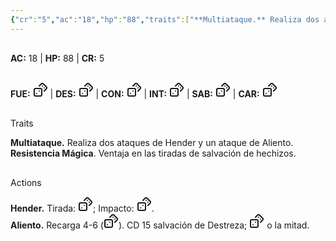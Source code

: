 ```yaml
---
{"cr":"5","ac":"18","hp":"88","traits":["**Multiataque.** Realiza dos ataques de Hender y un ataque de Aliento.","**Resistencia Mágica**. Ventaja en las tiradas de salvación de hechizos."],"actions":["**Hender.** Tirada: `dice: d20+5`; Impacto: `dice: 1d8+3`.","**Aliento.** Recarga 4-6 (`dice: d6`). CD 15 salvación de Destreza; `dice: 5d6` o la mitad."],"fue":"3","des":"3","con":"3","int":"-2","sab":"1","car":"-1","type":"Statblocks","dg-publish-dm":true,"permalink":"/statblocks/bestia-nicteana/","dgPassFrontmatter":true}
---
```


<p><span><div data-callout-metadata="" data-callout-fold="" data-callout="info" class="callout node-insert-event"><div class="callout-title" dir="auto"><div class="callout-icon"><svg width="16" height="16"></svg></div><div class="callout-title-inner"><strong>AC:</strong> 18 | <strong>HP:</strong> 88 | <strong>CR:</strong> 5</div></div></div></span></p><p><span><div data-callout-metadata="" data-callout-fold="" data-callout="example" class="callout node-insert-event"><div class="callout-title" dir="auto"><div class="callout-icon"><svg width="16" height="16"></svg></div><div class="callout-title-inner"><strong>FUE:</strong> <span class="dice-roller" aria-label-position="top" data-dice="d20+3" aria-label="d20+3
empty"><span class="dice-roller-result"></span><span class="dice-roller-button"><svg xmlns="http://www.w3.org/2000/svg" width="24" height="24" viewBox="0 0 24 24" fill="none" stroke="currentColor" stroke-width="2" stroke-linecap="round" stroke-linejoin="round" class="svg-icon lucide-dices"><rect x="2" y="10" width="12" height="12" rx="2" ry="2"></rect><path d="m17.92 14 3.5-3.5a2.24 2.24 0 0 0 0-3l-5-4.92a2.24 2.24 0 0 0-3 0L10 6"></path><path d="M6 18h.01"></path><path d="M10 14h.01"></path><path d="M15 6h.01"></path><path d="M18 9h.01"></path></svg></span></span> | <strong>DES:</strong> <span class="dice-roller" aria-label-position="top" data-dice="d20+3" aria-label="d20+3
empty"><span class="dice-roller-result"></span><span class="dice-roller-button"><svg xmlns="http://www.w3.org/2000/svg" width="24" height="24" viewBox="0 0 24 24" fill="none" stroke="currentColor" stroke-width="2" stroke-linecap="round" stroke-linejoin="round" class="svg-icon lucide-dices"><rect x="2" y="10" width="12" height="12" rx="2" ry="2"></rect><path d="m17.92 14 3.5-3.5a2.24 2.24 0 0 0 0-3l-5-4.92a2.24 2.24 0 0 0-3 0L10 6"></path><path d="M6 18h.01"></path><path d="M10 14h.01"></path><path d="M15 6h.01"></path><path d="M18 9h.01"></path></svg></span></span> | <strong>CON:</strong> <span class="dice-roller" aria-label-position="top" data-dice="d20+3" aria-label="d20+3
empty"><span class="dice-roller-result"></span><span class="dice-roller-button"><svg xmlns="http://www.w3.org/2000/svg" width="24" height="24" viewBox="0 0 24 24" fill="none" stroke="currentColor" stroke-width="2" stroke-linecap="round" stroke-linejoin="round" class="svg-icon lucide-dices"><rect x="2" y="10" width="12" height="12" rx="2" ry="2"></rect><path d="m17.92 14 3.5-3.5a2.24 2.24 0 0 0 0-3l-5-4.92a2.24 2.24 0 0 0-3 0L10 6"></path><path d="M6 18h.01"></path><path d="M10 14h.01"></path><path d="M15 6h.01"></path><path d="M18 9h.01"></path></svg></span></span> | <strong>INT:</strong> <span class="dice-roller" aria-label-position="top" data-dice="d20+-2" aria-label="d20+-2
empty"><span class="dice-roller-result"></span><span class="dice-roller-button"><svg xmlns="http://www.w3.org/2000/svg" width="24" height="24" viewBox="0 0 24 24" fill="none" stroke="currentColor" stroke-width="2" stroke-linecap="round" stroke-linejoin="round" class="svg-icon lucide-dices"><rect x="2" y="10" width="12" height="12" rx="2" ry="2"></rect><path d="m17.92 14 3.5-3.5a2.24 2.24 0 0 0 0-3l-5-4.92a2.24 2.24 0 0 0-3 0L10 6"></path><path d="M6 18h.01"></path><path d="M10 14h.01"></path><path d="M15 6h.01"></path><path d="M18 9h.01"></path></svg></span></span> | <strong>SAB:</strong> <span class="dice-roller" aria-label-position="top" data-dice="d20+1" aria-label="d20+1
empty"><span class="dice-roller-result"></span><span class="dice-roller-button"><svg xmlns="http://www.w3.org/2000/svg" width="24" height="24" viewBox="0 0 24 24" fill="none" stroke="currentColor" stroke-width="2" stroke-linecap="round" stroke-linejoin="round" class="svg-icon lucide-dices"><rect x="2" y="10" width="12" height="12" rx="2" ry="2"></rect><path d="m17.92 14 3.5-3.5a2.24 2.24 0 0 0 0-3l-5-4.92a2.24 2.24 0 0 0-3 0L10 6"></path><path d="M6 18h.01"></path><path d="M10 14h.01"></path><path d="M15 6h.01"></path><path d="M18 9h.01"></path></svg></span></span> | <strong>CAR:</strong> <span class="dice-roller" aria-label-position="top" data-dice="d20+-1" aria-label="d20+-1
empty"><span class="dice-roller-result"></span><span class="dice-roller-button"><svg xmlns="http://www.w3.org/2000/svg" width="24" height="24" viewBox="0 0 24 24" fill="none" stroke="currentColor" stroke-width="2" stroke-linecap="round" stroke-linejoin="round" class="svg-icon lucide-dices"><rect x="2" y="10" width="12" height="12" rx="2" ry="2"></rect><path d="m17.92 14 3.5-3.5a2.24 2.24 0 0 0 0-3l-5-4.92a2.24 2.24 0 0 0-3 0L10 6"></path><path d="M6 18h.01"></path><path d="M10 14h.01"></path><path d="M15 6h.01"></path><path d="M18 9h.01"></path></svg></span></span></div></div></div></span></p><p><span><div data-callout-metadata="" data-callout-fold="" data-callout="hint" class="callout node-insert-event"><div class="callout-title" dir="auto"><div class="callout-icon"><svg width="16" height="16"></svg></div><div class="callout-title-inner">Traits</div></div><div class="callout-content">
<p dir="auto"><strong>Multiataque.</strong> Realiza dos ataques de Hender y un ataque de Aliento.<br>
<strong>Resistencia Mágica</strong>. Ventaja en las tiradas de salvación de hechizos.</p>
</div></div></span></p><p><span><div data-callout-metadata="" data-callout-fold="" data-callout="danger" class="callout node-insert-event"><div class="callout-title" dir="auto"><div class="callout-icon"><svg width="16" height="16"></svg></div><div class="callout-title-inner">Actions</div></div><div class="callout-content">
<p dir="auto"><strong>Hender.</strong> Tirada: <span class="dice-roller" aria-label-position="top" data-dice="d20+5" aria-label="d20+5
empty"><span class="dice-roller-result"></span><span class="dice-roller-button"><svg xmlns="http://www.w3.org/2000/svg" width="24" height="24" viewBox="0 0 24 24" fill="none" stroke="currentColor" stroke-width="2" stroke-linecap="round" stroke-linejoin="round" class="svg-icon lucide-dices"><rect x="2" y="10" width="12" height="12" rx="2" ry="2"></rect><path d="m17.92 14 3.5-3.5a2.24 2.24 0 0 0 0-3l-5-4.92a2.24 2.24 0 0 0-3 0L10 6"></path><path d="M6 18h.01"></path><path d="M10 14h.01"></path><path d="M15 6h.01"></path><path d="M18 9h.01"></path></svg></span></span>; Impacto: <span class="dice-roller" aria-label-position="top" data-dice="1d8+3" aria-label="1d8+3
empty"><span class="dice-roller-result"></span><span class="dice-roller-button"><svg xmlns="http://www.w3.org/2000/svg" width="24" height="24" viewBox="0 0 24 24" fill="none" stroke="currentColor" stroke-width="2" stroke-linecap="round" stroke-linejoin="round" class="svg-icon lucide-dices"><rect x="2" y="10" width="12" height="12" rx="2" ry="2"></rect><path d="m17.92 14 3.5-3.5a2.24 2.24 0 0 0 0-3l-5-4.92a2.24 2.24 0 0 0-3 0L10 6"></path><path d="M6 18h.01"></path><path d="M10 14h.01"></path><path d="M15 6h.01"></path><path d="M18 9h.01"></path></svg></span></span>.<br>
<strong>Aliento.</strong> Recarga 4-6 (<span class="dice-roller is-min" aria-label-position="top" data-dice="d6" aria-label="d6
empty"><span class="dice-roller-result"></span><span class="dice-roller-button"><svg xmlns="http://www.w3.org/2000/svg" width="24" height="24" viewBox="0 0 24 24" fill="none" stroke="currentColor" stroke-width="2" stroke-linecap="round" stroke-linejoin="round" class="svg-icon lucide-dices"><rect x="2" y="10" width="12" height="12" rx="2" ry="2"></rect><path d="m17.92 14 3.5-3.5a2.24 2.24 0 0 0 0-3l-5-4.92a2.24 2.24 0 0 0-3 0L10 6"></path><path d="M6 18h.01"></path><path d="M10 14h.01"></path><path d="M15 6h.01"></path><path d="M18 9h.01"></path></svg></span></span>). CD 15 salvación de Destreza; <span class="dice-roller" aria-label-position="top" data-dice="5d6" aria-label="5d6
empty"><span class="dice-roller-result"></span><span class="dice-roller-button"><svg xmlns="http://www.w3.org/2000/svg" width="24" height="24" viewBox="0 0 24 24" fill="none" stroke="currentColor" stroke-width="2" stroke-linecap="round" stroke-linejoin="round" class="svg-icon lucide-dices"><rect x="2" y="10" width="12" height="12" rx="2" ry="2"></rect><path d="m17.92 14 3.5-3.5a2.24 2.24 0 0 0 0-3l-5-4.92a2.24 2.24 0 0 0-3 0L10 6"></path><path d="M6 18h.01"></path><path d="M10 14h.01"></path><path d="M15 6h.01"></path><path d="M18 9h.01"></path></svg></span></span> o la mitad.</p>
</div></div></span></p>